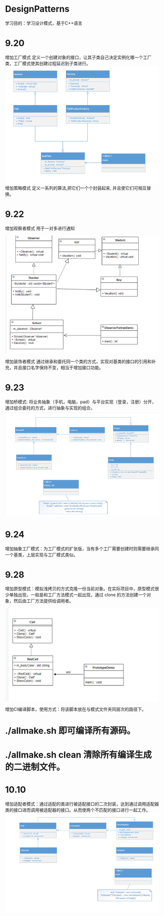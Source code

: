 # DesignPatterns
学习目的：学习设计模式，基于C++语言

# 9.20  
增加工厂模式 定义一个创建对象的接口，让其子类自己决定实例化哪一个工厂类，工厂模式使其创建过程延迟到子类进行。  
![Image text](https://github.com/lingaojun/DesignPatterns/blob/master/FactoryMode/FactoryPattermUML.png)  
增加策略模式 定义一系列的算法,把它们一个个封装起来, 并且使它们可相互替换。  
# 9.22  
增加观察者模式 用于一对多进行通知  

![Image text](https://github.com/lingaojun/DesignPatterns/blob/master/ObserverPattern/ObserverPattern.png)  

增加装饰者模式 通过继承和委托同一个类的方式，实现对基类的接口的引用和补充，并且接口名字保持不变，相当于增加接口功能。  
# 9.23
增加桥模式: 将业务抽象（手机，电脑，pad）与平台实现（登录，注册）分开，通过组合委托的方式，进行抽象与实现的组合。  
![Image text](https://github.com/lingaojun/DesignPatterns/blob/master/BridgePattern/BridgePattern.png)
# 9.24  
增加抽象工厂模式：为工厂模式的扩张版，当有多个工厂需要创建时则需要继承同一个基类，上层实现与工厂模式类似。  
# 9.28  
增加原型模式：模拟浅拷贝的方式克隆一份当前对象。在实际项目中，原型模式很少单独出现，一般是和工厂方法模式一起出现，通过 clone 的方法创建一个对象，然后由工厂方法提供给调用者。  

![Image text](https://github.com/lingaojun/DesignPatterns/blob/master/PrototypePattern/PrototypePattern.png)  

增加CI编译脚本，使用方式：将该脚本放在与模式文件夹同层次的路径下。   
# ./allmake.sh 即可编译所有源码。  
# ./allmake.sh clean 清除所有编译生成的二进制文件。  
# 10.10  
增加适配者模式：通过适配的类进行被适配接口的二次封装，达到通过调用适配器类的接口进而调用被适配器的接口。从而使两个不匹配的接口进行一起工作。   
![Image text](https://github.com/lingaojun/DesignPatterns/blob/master/AdapterPattern/AdapterPattern.png)

